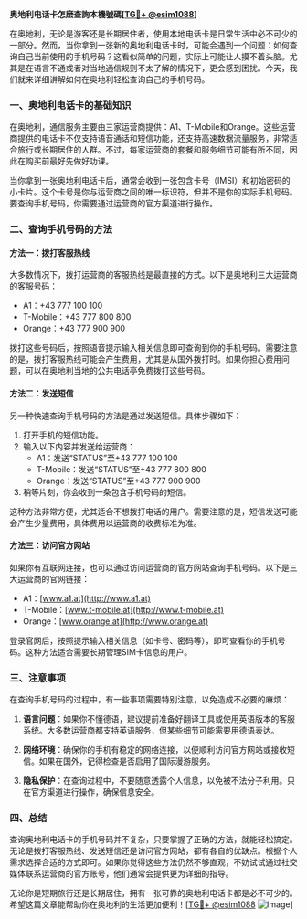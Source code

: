 **奥地利电话卡怎麽查詢本機號碼[[TG💪+ @esim1088](https://t.me/s/esim1088)]**

在奥地利，无论是游客还是长期居住者，使用本地电话卡是日常生活中必不可少的一部分。然而，当你拿到一张新的奥地利电话卡时，可能会遇到一个问题：如何查询自己当前使用的手机号码？这看似简单的问题，实际上可能让人摸不着头脑。尤其是在语言不通或者对当地通信规则不太了解的情况下，更会感到困扰。今天，我们就来详细讲解如何在奥地利轻松查询自己的手机号码。

### 一、奥地利电话卡的基础知识

在奥地利，通信服务主要由三家运营商提供：A1、T-Mobile和Orange。这些运营商提供的电话卡不仅支持语音通话和短信功能，还支持高速数据流量服务，非常适合旅行或长期居住的人群。不过，每家运营商的套餐和服务细节可能有所不同，因此在购买前最好先做好功课。

当你拿到一张奥地利电话卡后，通常会收到一张包含卡号（IMSI）和初始密码的小卡片。这个卡号是你与运营商之间的唯一标识符，但并不是你的实际手机号码。要查询手机号码，你需要通过运营商的官方渠道进行操作。

### 二、查询手机号码的方法

#### 方法一：拨打客服热线

大多数情况下，拨打运营商的客服热线是最直接的方式。以下是奥地利三大运营商的客服号码：

- A1：+43 777 100 100
- T-Mobile：+43 777 800 800
- Orange：+43 777 900 900

拨打这些号码后，按照语音提示输入相关信息即可查询到你的手机号码。需要注意的是，拨打客服热线可能会产生费用，尤其是从国外拨打时。如果你担心费用问题，可以在奥地利当地的公共电话亭免费拨打这些号码。

#### 方法二：发送短信

另一种快速查询手机号码的方法是通过发送短信。具体步骤如下：

1. 打开手机的短信功能。
2. 输入以下内容并发送给运营商：
   - A1：发送“STATUS”至+43 777 100 100
   - T-Mobile：发送“STATUS”至+43 777 800 800
   - Orange：发送“STATUS”至+43 777 900 900
3. 稍等片刻，你会收到一条包含手机号码的短信。

这种方法非常方便，尤其适合不想拨打电话的用户。需要注意的是，短信发送可能会产生少量费用，具体费用以运营商的收费标准为准。

#### 方法三：访问官方网站

如果你有互联网连接，也可以通过访问运营商的官方网站查询手机号码。以下是三大运营商的官网链接：

- A1：[www.a1.at](http://www.a1.at)
- T-Mobile：[www.t-mobile.at](http://www.t-mobile.at)
- Orange：[www.orange.at](http://www.orange.at)

登录官网后，按照提示输入相关信息（如卡号、密码等），即可查看你的手机号码。这种方法适合需要长期管理SIM卡信息的用户。

### 三、注意事项

在查询手机号码的过程中，有一些事项需要特别注意，以免造成不必要的麻烦：

1. **语言问题**：如果你不懂德语，建议提前准备好翻译工具或使用英语版本的客服系统。大多数运营商都支持英语服务，但某些细节可能需要用德语表达。
   
2. **网络环境**：确保你的手机有稳定的网络连接，以便顺利访问官方网站或接收短信。如果在国外，记得检查是否启用了国际漫游服务。

3. **隐私保护**：在查询过程中，不要随意透露个人信息，以免被不法分子利用。只在官方渠道进行操作，确保信息安全。

### 四、总结

查询奥地利电话卡的手机号码并不复杂，只要掌握了正确的方法，就能轻松搞定。无论是拨打客服热线、发送短信还是访问官方网站，都有各自的优缺点。根据个人需求选择合适的方式即可。如果你觉得这些方法仍然不够直观，不妨试试通过社交媒体联系运营商的官方账号，他们通常会提供更为详细的指导。

无论你是短期旅行还是长期居住，拥有一张可靠的奥地利电话卡都是必不可少的。希望这篇文章能帮助你在奥地利的生活更加便利！[[TG💪+ @esim1088](https://t.me/s/esim1088) ![Image](https://i.postimg.cc/4NQfJmqS/Snipaste-2025-05-13-00-14-12.png)]
